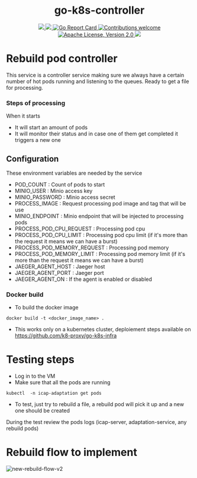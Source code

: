 <h1 align="center">go-k8s-controller</h1>

<p align="center">
    <a href="https://github.com/k8-proxy/go-k8s-controller/actions/workflows/build.yaml">
        <img src="https://github.com/k8-proxy/go-k8s-controller/actions/workflows/build.yaml/badge.svg"/>
    </a>
    <a href="https://codecov.io/gh/k8-proxy/go-k8s-controller">
        <img src="https://codecov.io/gh/k8-proxy/go-k8s-controller/branch/main/graph/badge.svg"/>
    </a>	    
    <a href="https://goreportcard.com/report/github.com/k8-proxy/go-k8s-controller">
      <img src="https://goreportcard.com/badge/k8-proxy/go-k8s-controller" alt="Go Report Card">
    </a>
	<a href="https://github.com/k8-proxy/go-k8s-controller/pulls">
        <img src="https://img.shields.io/badge/contributions-welcome-brightgreen.svg?style=flat" alt="Contributions welcome">
    </a>
    <a href="https://opensource.org/licenses/Apache-2.0">
        <img src="https://img.shields.io/badge/License-Apache%202.0-blue.svg" alt="Apache License, Version 2.0">
    </a>
    <a href="https://github.com/k8-proxy/go-k8s-controller/releases/latest">
        <img src="https://img.shields.io/github/release/k8-proxy/go-k8s-controller.svg?style=flat"/>
    </a>
</p>

# Rebuild pod controller

This service is a controller service making sure we always have a certain number of hot pods running and listening to the queues. Ready to get a file for processing.

### Steps of processing
When it starts
- It will start an amount of pods
- It will monitor their status and in case one of them get completed it triggers a new one

## Configuration
These environment variables are needed by the service 
- POD_COUNT : Count of pods to start
- MINIO_USER : Minio access key
- MINIO_PASSWORD : Minio access secret
- PROCESS_IMAGE : Request processing pod image and tag that will be use
- MINIO_ENDPOINT : Minio endpoint that will be injected to processing pods
- PROCESS_POD_CPU_REQUEST : Processing pod cpu
- PROCESS_POD_CPU_LIMIT : Processing pod cpu limit (if it's more than the request it means we can have a burst)
- PROCESS_POD_MEMORY_REQUEST : Processing pod memory
- PROCESS_POD_MEMORY_LIMIT : Processing pod memory limit (if it's more than the request it means we can have a burst)
- JAEGER_AGENT_HOST : Jaeger host
- JAEGER_AGENT_PORT : Jaeger  port
- JAEGER_AGENT_ON : If the agent is enabled or disabled


### Docker build
- To build the docker image
```
docker build -t <docker_image_name> .
```

- This works only on a kubernetes cluster, deploiement steps available on https://github.com/k8-proxy/go-k8s-infra

# Testing steps

- Log in to the VM
- Make sure that all the pods are running

```
kubectl  -n icap-adaptation get pods
```

- To test, just try to rebuild a file, a rebuild pod will pick it up and a new one should be created

During the test review the pods logs (icap-server, adaptation-service, any rebuild pods)

# Rebuild flow to implement
![new-rebuild-flow-v2](https://github.com/k8-proxy/go-k8s-infra/raw/main/diagram/go-k8s-infra.png)

